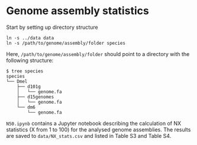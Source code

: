 # Genome assembly statistics

Start by setting up directory structure
```
ln -s ../data data
ln -s /path/to/genome/assembly/folder species
```

Here, `/path/to/genome/assembly/folder` should point to a directory with the following structure:
```
$ tree species
species
└── Dmel
    ├── d101g
    │   └── genome.fa
    ├── d15genomes
    │   └── genome.fa
    └── dm6
        └── genome.fa
```

`N50.ipynb` contains a Jupyter notebook describing the calculation of NX statistics (X from 1 to 100) for the analysed genome assemblies. The results are saved to `data/NX_stats.csv` and listed in Table S3 and Table S4.
